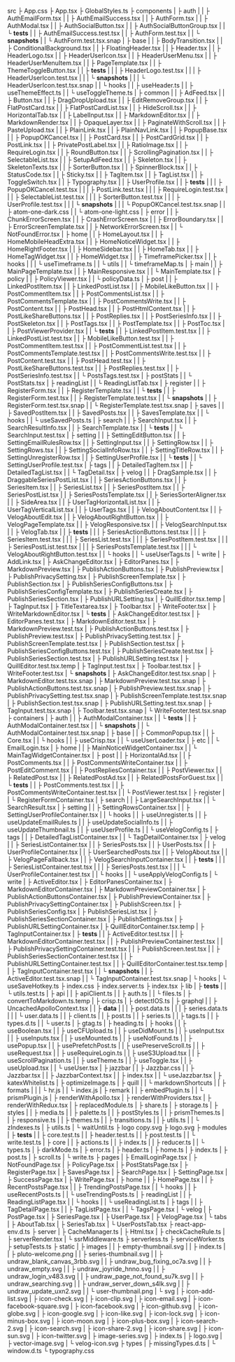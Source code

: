 src
├ App.css
├ App.tsx
├ GlobalStyles.ts
├ components
| ├ auth
| | ├ AuthEmailForm.tsx
| | ├ AuthEmailSuccess.tsx
| | ├ AuthForm.tsx
| | ├ AuthModal.tsx
| | ├ AuthSocialButton.tsx
| | ├ AuthSocialButtonGroup.tsx
| | └ __tests__
| |   ├ AuthEmailSuccess.test.tsx
| |   ├ AuthForm.test.tsx
| |   └ __snapshots__
| |     └ AuthForm.test.tsx.snap
| ├ base
| | ├ BodyTransition.tsx
| | ├ ConditionalBackground.tsx
| | ├ FloatingHeader.tsx
| | ├ Header.tsx
| | ├ HeaderLogo.tsx
| | ├ HeaderUserIcon.tsx
| | ├ HeaderUserMenu.tsx
| | ├ HeaderUserMenuItem.tsx
| | ├ PageTemplate.tsx
| | ├ ThemeToggleButton.tsx
| | ├ __tests__
| | | ├ HeaderLogo.test.tsx
| | | ├ HeaderUserIcon.test.tsx
| | | └ __snapshots__
| | |   └ HeaderUserIcon.test.tsx.snap
| | └ hooks
| |   ├ useHeader.ts
| |   ├ useThemeEffect.ts
| |   └ useToggleTheme.ts
| ├ common
| | ├ AdFeed.tsx
| | ├ Button.tsx
| | ├ DragDropUpload.tsx
| | ├ EditRemoveGroup.tsx
| | ├ FlatPostCard.tsx
| | ├ FlatPostCardList.tsx
| | ├ HideScroll.tsx
| | ├ HorizontalTab.tsx
| | ├ LabelInput.tsx
| | ├ MarkdownEditor.tsx
| | ├ MarkdownRender.tsx
| | ├ OpaqueLayer.tsx
| | ├ PaginateWithScroll.tsx
| | ├ PasteUpload.tsx
| | ├ PlainLink.tsx
| | ├ PlainNavLink.tsx
| | ├ PopupBase.tsx
| | ├ PopupOKCancel.tsx
| | ├ PostCard.tsx
| | ├ PostCardGrid.tsx
| | ├ PostLink.tsx
| | ├ PrivatePostLabel.tsx
| | ├ RatioImage.tsx
| | ├ RequireLogin.tsx
| | ├ RoundButton.tsx
| | ├ ScrollingPagination.tsx
| | ├ SelectableList.tsx
| | ├ SetupAdFeed.tsx
| | ├ Skeleton.tsx
| | ├ SkeletonTexts.tsx
| | ├ SorterButton.tsx
| | ├ SpinnerBlock.tsx
| | ├ StatusCode.tsx
| | ├ Sticky.tsx
| | ├ TagItem.tsx
| | ├ TagList.tsx
| | ├ ToggleSwitch.tsx
| | ├ Typography.tsx
| | ├ UserProfile.tsx
| | ├ __tests__
| | | ├ PopupOKCancel.test.tsx
| | | ├ PostLink.test.tsx
| | | ├ RequireLogin.test.tsx
| | | ├ SelectableList.test.tsx
| | | ├ SorterButton.test.tsx
| | | ├ UserProfile.test.tsx
| | | └ __snapshots__
| | |   └ PopupOKCancel.test.tsx.snap
| | ├ atom-one-dark.css
| | └ atom-one-light.css
| ├ error
| | ├ ChunkErrorScreen.tsx
| | ├ CrashErrorScreen.tsx
| | ├ ErrorBoundary.tsx
| | ├ ErrorScreenTemplate.tsx
| | ├ NetworkErrorScreen.tsx
| | └ NotFoundError.tsx
| ├ home
| | ├ HomeLayout.tsx
| | ├ HomeMobileHeadExtra.tsx
| | ├ HomeNoticeWidget.tsx
| | ├ HomeRightFooter.tsx
| | ├ HomeSidebar.tsx
| | ├ HomeTab.tsx
| | ├ HomeTagWidget.tsx
| | ├ HomeWidget.tsx
| | ├ TimeframePicker.tsx
| | ├ hooks
| | | └ useTimeframe.ts
| | └ utils
| |   └ timeframeMap.ts
| ├ main
| | ├ MainPageTemplate.tsx
| | ├ MainResponsive.tsx
| | └ MainTemplate.tsx
| ├ policy
| | ├ PolicyViewer.tsx
| | └ policyData.ts
| ├ post
| | ├ LinkedPostItem.tsx
| | ├ LinkedPostList.tsx
| | ├ MobileLikeButton.tsx
| | ├ PostCommentItem.tsx
| | ├ PostCommentsList.tsx
| | ├ PostCommentsTemplate.tsx
| | ├ PostCommentsWrite.tsx
| | ├ PostContent.tsx
| | ├ PostHead.tsx
| | ├ PostHtmlContent.tsx
| | ├ PostLikeShareButtons.tsx
| | ├ PostReplies.tsx
| | ├ PostSeriesInfo.tsx
| | ├ PostSkeleton.tsx
| | ├ PostTags.tsx
| | ├ PostTemplate.tsx
| | ├ PostToc.tsx
| | ├ PostViewerProvider.tsx
| | └ __tests__
| |   ├ LinkedPostItem.test.tsx
| |   ├ LinkedPostList.test.tsx
| |   ├ MobileLikeButton.test.tsx
| |   ├ PostCommentItem.test.tsx
| |   ├ PostCommentList.test.tsx
| |   ├ PostCommentsTemplate.test.tsx
| |   ├ PostCommentsWrite.test.tsx
| |   ├ PostContent.test.tsx
| |   ├ PostHead.test.tsx
| |   ├ PostLikeShareButtons.test.tsx
| |   ├ PostReplies.test.tsx
| |   ├ PostSeriesInfo.test.tsx
| |   └ PostsTags.test.tsx
| ├ postStats
| | └ PostStats.tsx
| ├ readingList
| | └ ReadingListTab.tsx
| ├ register
| | ├ RegisterForm.tsx
| | ├ RegisterTemplate.tsx
| | └ __tests__
| |   ├ RegisterForm.test.tsx
| |   ├ RegisterTemplate.test.tsx
| |   └ __snapshots__
| |     ├ RegisterForm.test.tsx.snap
| |     └ RegisterTemplate.test.tsx.snap
| ├ saves
| | ├ SavedPostItem.tsx
| | ├ SavedPosts.tsx
| | ├ SavesTemplate.tsx
| | └ hooks
| |   └ useSavedPosts.ts
| ├ search
| | ├ SearchInput.tsx
| | ├ SearchResultInfo.tsx
| | ├ SearchTemplate.tsx
| | └ __tests__
| |   └ SearchInput.test.tsx
| ├ setting
| | ├ SettingEditButton.tsx
| | ├ SettingEmailRulesRow.tsx
| | ├ SettingInput.tsx
| | ├ SettingRow.tsx
| | ├ SettingRows.tsx
| | ├ SettingSocialInfoRow.tsx
| | ├ SettingTitleRow.tsx
| | ├ SettingUnregisterRow.tsx
| | ├ SettingUserProfile.tsx
| | └ __tests__
| |   └ SettingUserProfile.test.tsx
| ├ tags
| | ├ DetailedTagItem.tsx
| | ├ DetailedTagList.tsx
| | └ TagDetail.tsx
| ├ velog
| | ├ DragSample.tsx
| | ├ DraggableSeriesPostList.tsx
| | ├ SeriesActionButtons.tsx
| | ├ SeriesItem.tsx
| | ├ SeriesList.tsx
| | ├ SeriesPostItem.tsx
| | ├ SeriesPostList.tsx
| | ├ SeriesPostsTemplate.tsx
| | ├ SeriesSorterAligner.tsx
| | ├ SideArea.tsx
| | ├ UserTagHorizontalList.tsx
| | ├ UserTagVerticalList.tsx
| | ├ UserTags.tsx
| | ├ VelogAboutContent.tsx
| | ├ VelogAboutEdit.tsx
| | ├ VelogAboutRightButton.tsx
| | ├ VelogPageTemplate.tsx
| | ├ VelogResponsive.tsx
| | ├ VelogSearchInput.tsx
| | ├ VelogTab.tsx
| | ├ __tests__
| | | ├ SeriesActionButtons.test.tsx
| | | ├ SeriesItem.test.tsx
| | | ├ SeriesList.test.tsx
| | | ├ SeriesPostItem.test.tsx
| | | ├ SeriesPostList.test.tsx
| | | ├ SeriesPostsTemplate.test.tsx
| | | └ VelogAboutRightButton.test.tsx
| | └ hooks
| |   └ useUserTags.ts
| └ write
|   ├ AddLink.tsx
|   ├ AskChangeEditor.tsx
|   ├ EditorPanes.tsx
|   ├ MarkdownPreview.tsx
|   ├ PublishActionButtons.tsx
|   ├ PublishPreview.tsx
|   ├ PublishPrivacySetting.tsx
|   ├ PublishScreenTemplate.tsx
|   ├ PublishSection.tsx
|   ├ PublishSeriesConfigButtons.tsx
|   ├ PublishSeriesConfigTemplate.tsx
|   ├ PublishSeriesCreate.tsx
|   ├ PublishSeriesSection.tsx
|   ├ PublishURLSetting.tsx
|   ├ QuillEditor.tsx.temp
|   ├ TagInput.tsx
|   ├ TitleTextarea.tsx
|   ├ Toolbar.tsx
|   ├ WriteFooter.tsx
|   ├ WriteMarkdownEditor.tsx
|   └ __tests__
|     ├ AskChangeEditor.test.tsx
|     ├ EditorPanes.test.tsx
|     ├ MarkdownEditor.test.tsx
|     ├ MarkdownPreview.test.tsx
|     ├ PublishActionButtons.test.tsx
|     ├ PublishPreview.test.tsx
|     ├ PublishPrivacySetting.test.tsx
|     ├ PublishScreenTemplate.test.tsx
|     ├ PublishSection.test.tsx
|     ├ PublishSeriesConfigButtons.test.tsx
|     ├ PublishSeriesCreate.test.tsx
|     ├ PublishSeriesSection.test.tsx
|     ├ PublishURLSetting.test.tsx
|     ├ QuillEditor.test.tsx.temp
|     ├ TagInput.test.tsx
|     ├ Toolbar.test.tsx
|     ├ WriteFooter.test.tsx
|     └ __snapshots__
|       ├ AskChangeEditor.test.tsx.snap
|       ├ MarkdownEditor.test.tsx.snap
|       ├ MarkdownPreview.test.tsx.snap
|       ├ PublishActionButtons.test.tsx.snap
|       ├ PublishPreview.test.tsx.snap
|       ├ PublishPrivacySetting.test.tsx.snap
|       ├ PublishScreenTemplate.test.tsx.snap
|       ├ PublishSection.test.tsx.snap
|       ├ PublishURLSetting.test.tsx.snap
|       ├ TagInput.test.tsx.snap
|       ├ Toolbar.test.tsx.snap
|       └ WriteFooter.test.tsx.snap
├ containers
| ├ auth
| | ├ AuthModalContainer.tsx
| | └ __tests__
| |   ├ AuthModalContainer.test.tsx
| |   └ __snapshots__
| |     └ AuthModalContainer.test.tsx.snap
| ├ base
| | ├ CommonPopup.tsx
| | ├ Core.tsx
| | └ hooks
| |   ├ useCrisp.tsx
| |   └ useUserLoader.tsx
| ├ etc
| | └ EmailLogin.tsx
| ├ home
| | ├ MainNoticeWidgetContainer.tsx
| | └ MainTagWidgetContainer.tsx
| ├ post
| | ├ HorizontalAd.tsx
| | ├ PostComments.tsx
| | ├ PostCommentsWriteContainer.tsx
| | ├ PostEditComment.tsx
| | ├ PostRepliesContainer.tsx
| | ├ PostViewer.tsx
| | ├ RelatedPost.tsx
| | ├ RelatedPostAd.tsx
| | ├ RelatedPostsForGuest.tsx
| | └ __tests__
| |   ├ PostComments.test.tsx
| |   ├ PostCommentsWriteContainer.test.tsx
| |   └ PostViewer.test.tsx
| ├ register
| | └ RegisterFormContainer.tsx
| ├ search
| | ├ LargeSearchInput.tsx
| | └ SearchResult.tsx
| ├ setting
| | ├ SettingRowsContainer.tsx
| | ├ SettingUserProfileContainer.tsx
| | └ hooks
| |   ├ useUnregister.ts
| |   ├ useUpdateEmailRules.ts
| |   ├ useUpdateSocialInfo.ts
| |   ├ useUpdateThumbnail.ts
| |   ├ useUserProfile.ts
| |   └ useVelogConfig.ts
| ├ tags
| | ├ DetailedTagListContainer.tsx
| | └ TagDetailContainer.tsx
| ├ velog
| | ├ SeriesListContainer.tsx
| | ├ SeriesPosts.tsx
| | ├ UserPosts.tsx
| | ├ UserProfileContainer.tsx
| | ├ UserSearchedPosts.tsx
| | ├ VelogAbout.tsx
| | ├ VelogPageFallback.tsx
| | ├ VelogSearchInputContainer.tsx
| | ├ __tests__
| | | ├ SeriesListContainer.test.tsx
| | | ├ SeriesPosts.test.tsx
| | | └ UserProfileContainer.test.tsx
| | └ hooks
| |   └ useApplyVelogConfig.ts
| └ write
|   ├ ActiveEditor.tsx
|   ├ EditorPanesContainer.tsx
|   ├ MarkdownEditorContainer.tsx
|   ├ MarkdownPreviewContainer.tsx
|   ├ PublishActionButtonsContainer.tsx
|   ├ PublishPreviewContainer.tsx
|   ├ PublishPrivacySettingContainer.tsx
|   ├ PublishScreen.tsx
|   ├ PublishSeriesConfig.tsx
|   ├ PublishSeriesList.tsx
|   ├ PublishSeriesSectionContainer.tsx
|   ├ PublishSettings.tsx
|   ├ PublishURLSettingContainer.tsx
|   ├ QuillEditorContainer.tsx.temp
|   ├ TagInputContainer.tsx
|   ├ __tests__
|   | ├ ActiveEditor.test.tsx
|   | ├ MarkdownEditorContainer.test.tsx
|   | ├ PublishPreviewContainer.test.tsx
|   | ├ PublishPrivacySettingContainer.test.tsx
|   | ├ PublishScreen.test.tsx
|   | ├ PublishSeriesSectionContainer.test.tsx
|   | ├ PublishURLSettingContainer.test.tsx
|   | ├ QuillEditorContainer.test.tsx.temp
|   | ├ TagInputContainer.test.tsx
|   | └ __snapshots__
|   |   ├ ActiveEditor.test.tsx.snap
|   |   └ TagInputContainer.test.tsx.snap
|   └ hooks
|     └ useSaveHotkey.ts
├ index.css
├ index.server.ts
├ index.tsx
├ lib
| ├ __tests__
| | └ utils.test.ts
| ├ api
| | ├ apiClient.ts
| | ├ auth.ts
| | └ files.ts
| ├ convertToMarkdown.ts.temp
| ├ crisp.ts
| ├ detectIOS.ts
| ├ graphql
| | ├ UncachedApolloContext.tsx
| | ├ __data__
| | | ├ post.data.ts
| | | ├ series.data.ts
| | | └ user.data.ts
| | ├ client.ts
| | ├ post.ts
| | ├ series.ts
| | ├ tags.ts
| | ├ types.d.ts
| | └ user.ts
| ├ gtag.ts
| ├ heading.ts
| ├ hooks
| | ├ useBoolean.tsx
| | ├ useCFUpload.ts
| | ├ useDidMount.ts
| | ├ useInput.tsx
| | ├ useInputs.tsx
| | ├ useMounted.ts
| | ├ useNotFound.ts
| | ├ usePopup.tsx
| | ├ usePrefetchPost.ts
| | ├ usePreserveScroll.ts
| | ├ useRequest.tsx
| | ├ useRequireLogin.ts
| | ├ useS3Upload.tsx
| | ├ useScrollPagination.ts
| | ├ useTheme.ts
| | ├ useToggle.tsx
| | ├ useUpload.tsx
| | └ useUser.tsx
| ├ jazzbar
| | ├ Jazzbar.css
| | ├ Jazzbar.tsx
| | ├ JazzbarContext.tsx
| | ├ index.tsx
| | └ useJazzbar.tsx
| ├ katexWhitelist.ts
| ├ optimizeImage.ts
| ├ quill
| | └ markdownShortcuts
| |   ├ formats
| |   | └ hr.js
| |   └ index.js
| ├ remark
| | ├ embedPlugin.ts
| | └ prismPlugin.js
| ├ renderWithApollo.tsx
| ├ renderWithProviders.tsx
| ├ renderWithRedux.tsx
| ├ replacedModule.ts
| ├ share.ts
| ├ storage.ts
| ├ styles
| | ├ media.ts
| | ├ palette.ts
| | ├ postStyles.ts
| | ├ prismThemes.ts
| | ├ responsive.ts
| | ├ themes.ts
| | ├ transitions.ts
| | ├ utils.ts
| | └ zIndexes.ts
| ├ utils.ts
| └ waitUntil.ts
├ logo copy.svg
├ logo.svg
├ modules
| ├ __tests__
| | ├ core.test.ts
| | ├ header.test.ts
| | ├ post.test.ts
| | └ write.test.ts
| ├ core
| | ├ actions.ts
| | ├ index.ts
| | ├ reducer.ts
| | └ types.ts
| ├ darkMode.ts
| ├ error.ts
| ├ header.ts
| ├ home.ts
| ├ index.ts
| ├ post.ts
| ├ scroll.ts
| └ write.ts
├ pages
| ├ EmailLoginPage.tsx
| ├ NotFoundPage.tsx
| ├ PolicyPage.tsx
| ├ PostStatsPage.tsx
| ├ RegisterPage.tsx
| ├ SavesPage.tsx
| ├ SearchPage.tsx
| ├ SettingPage.tsx
| ├ SuccessPage.tsx
| ├ WritePage.tsx
| ├ home
| | ├ HomePage.tsx
| | ├ RecentPostsPage.tsx
| | ├ TrendingPostsPage.tsx
| | └ hooks
| |   ├ useRecentPosts.ts
| |   └ useTrendingPosts.ts
| ├ readingList
| | ├ ReadingListPage.tsx
| | └ hooks
| |   └ useReadingList.ts
| ├ tags
| | ├ TagDetailPage.tsx
| | ├ TagListPage.tsx
| | └ TagsPage.tsx
| └ velog
|   ├ PostPage.tsx
|   ├ SeriesPage.tsx
|   ├ UserPage.tsx
|   ├ VelogPage.tsx
|   └ tabs
|     ├ AboutTab.tsx
|     ├ SeriesTab.tsx
|     └ UserPostsTab.tsx
├ react-app-env.d.ts
├ server
| ├ CacheManager.ts
| ├ Html.tsx
| ├ checkCacheRule.ts
| ├ serverRender.tsx
| └ ssrMiddleware.ts
├ serverless.ts
├ serviceWorker.ts
├ setupTests.ts
├ static
| ├ images
| | ├ empty-thumbnail.svg
| | ├ index.ts
| | ├ pluto-welcome.png
| | ├ series-thumbnail.svg
| | ├ undraw_blank_canvas_3rbb.svg
| | ├ undraw_bug_fixing_oc7a.svg
| | ├ undraw_empty.svg
| | ├ undraw_joyride_hnno.svg
| | ├ undraw_login_v483.svg
| | ├ undraw_page_not_found_su7k.svg
| | ├ undraw_searching.svg
| | ├ undraw_server_down_s4lk.svg
| | ├ undraw_update_uxn2.svg
| | └ user-thumbnail.png
| └ svg
|   ├ icon-add-list.svg
|   ├ icon-check.svg
|   ├ icon-clip.svg
|   ├ icon-email.svg
|   ├ icon-facebook-square.svg
|   ├ icon-facebook.svg
|   ├ icon-github.svg
|   ├ icon-globe.svg
|   ├ icon-google.svg
|   ├ icon-like.svg
|   ├ icon-lock.svg
|   ├ icon-minus-box.svg
|   ├ icon-moon.svg
|   ├ icon-plus-box.svg
|   ├ icon-search-2.svg
|   ├ icon-search.svg
|   ├ icon-share-2.svg
|   ├ icon-share.svg
|   ├ icon-sun.svg
|   ├ icon-twitter.svg
|   ├ image-series.svg
|   ├ index.ts
|   ├ logo.svg
|   ├ vector-image.svg
|   └ velog-icon.svg
├ types
| ├ missingTypes.d.ts
| └ window.d.ts
└ typography.css